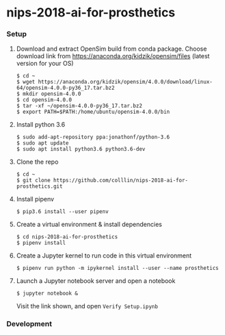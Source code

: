 # nips-2018-ai-for-prosthetics


### Setup

1. Download and extract OpenSim build from conda package.
    Choose download link from https://anaconda.org/kidzik/opensim/files (latest version for your OS)
    
    ```
    $ cd ~
    $ wget https://anaconda.org/kidzik/opensim/4.0.0/download/linux-64/opensim-4.0.0-py36_17.tar.bz2
    $ mkdir opensim-4.0.0
    $ cd opensim-4.0.0
    $ tar -xf ~/opensim-4.0.0-py36_17.tar.bz2
    $ export PATH=$PATH:/home/ubuntu/opensim-4.0.0/bin
    ```

1. Install python 3.6

    ```
    $ sudo add-apt-repository ppa:jonathonf/python-3.6
    $ sudo apt update
    $ sudo apt install python3.6 python3.6-dev
    ```

1. Clone the repo

    ```
    $ cd ~
    $ git clone https://github.com/colllin/nips-2018-ai-for-prosthetics.git
    ```
    
1. Install pipenv

    ```
    $ pip3.6 install --user pipenv
    ```

1. Create a virtual environment & install dependencies

    ```
    $ cd nips-2018-ai-for-prosthetics
    $ pipenv install
    ```

1. Create a Jupyter kernel to run code in this virtual environment

    ```
    $ pipenv run python -m ipykernel install --user --name prosthetics
    ```
    
1. Launch a Jupyter notebook server and open a notebook

    ```
    $ jupyter notebook &
    ```
    
    Visit the link shown, and open `Verify Setup.ipynb`


### Development





